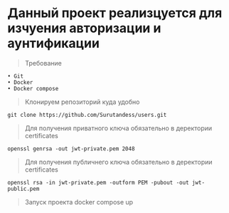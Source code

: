 # Данный проект реализцуется для изчуения авторизации и аунтификации


>Требование
 
    • Git
    • Docker
    • Docker compose
    
>Клонируем репозиторий куда удобно

    git clone https://github.com/Surutandess/users.git

> Для получения приватного ключа обязательно в деректории certificates
    
    openssl genrsa -out jwt-private.pem 2048

> Для получения публичнего ключа обязательно в деректории certificates
    
    openssl rsa -in jwt-private.pem -outform PEM -pubout -out jwt-public.pem

>Запуск проекта
    docker compose up
